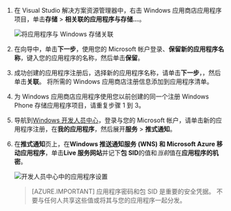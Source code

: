 
1. 在 Visual Studio 解决方案资源管理器中，右击 Windows 应用商店应用程序项目，单击**存储** > **相关联的应用程序与存储...**。

    ![将应用程序与 Windows 存储关联](./media/app-service-mobile-register-wns/notification-hub-associate-win8-app.png)

2. 在向导中，单击**下一步**，使用您的 Microsoft 帐户登录、**保留新的应用程序名称**，键入您的应用程序的名称，然后单击**保留**。

3. 成功创建的应用程序注册后，选择新的应用程序名称，请单击**下一步**，，然后单击**关联**。 将所需的 Windows 应用商店注册信息添加到应用程序清单。

7. 为 Windows 应用商店应用程序使用您以前创建的同一个注册 Windows Phone 存储应用程序项目，请重复步骤 1 到 3。  

7. 导航到[Windows 开发人员中心](https://dev.windows.com/en-us/overview)，登录与您的 Microsoft 帐户，请单击新的应用程序注册，在**我的应用程序**，然后展开**服务** > **推式通知**。

8. 在**推式通知**页上，在**Windows 推送通知服务 (WNS) 和 Microsoft Azure 移动应用程序**，单击**Live 服务网站**并记下**包 SID**的值和*当前*值在**应用程序的机密**。 

    ![开发人员中心中的应用程序设置](./media/app-service-mobile-register-wns/mobile-services-win8-app-push-auth.png)

    > [AZURE.IMPORTANT] 应用程序密码和包 SID 是重要的安全凭据。 不要与任何人共享这些值或将其与您的应用程序一起分发。
